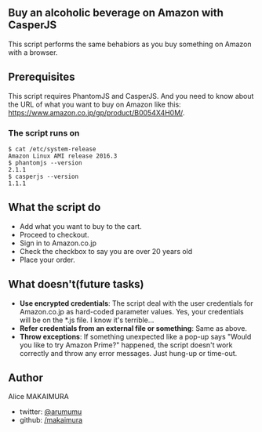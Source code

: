 ## Buy an alcoholic beverage on Amazon with CasperJS
This script performs the same behabiors as you buy something on Amazon with a browser.

## Prerequisites
This script requires PhantomJS and CasperJS. And you need to know about the URL of what you want to buy on Amazon like this: https://www.amazon.co.jp/gp/product/B0054X4H0M/.

### The script runs on
```
$ cat /etc/system-release
Amazon Linux AMI release 2016.3
$ phantomjs --version
2.1.1
$ casperjs --version
1.1.1
```

## What the script do
- Add what you want to buy to the cart.
- Proceed to checkout.
- Sign in to Amazon.co.jp
- Check the checkbox to say you are over 20 years old 
- Place your order. 

## What doesn't(future tasks)
- **Use encrypted credentials**: The script deal with the user credentials for Amazon.co.jp as hard-coded parameter values. Yes, your credentials will be on the *.js file. I know it's terrible...
- **Refer credentials from an external file or something**: Same as above.
- **Throw exceptions**: If something unexpected like a pop-up says "Would you like to try Amazon Prime?" happened, the script doesn't work correctly and throw any error messages. Just hung-up or time-out.

## Author
Alice MAKAIMURA
- twitter: [@arumumu](https://twitter.com/arumumu)
- github: [/makaimura](https://github.com/makaimura)
